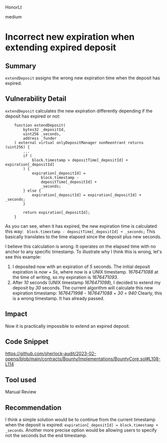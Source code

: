 HonorLt

medium

# Incorrect new expiration when extending expired deposit

## Summary
`extendDeposit` assigns the wrong new expiration time when the deposit has expired.

## Vulnerability Detail
`extendDeposit`  calculates the new expiration differently depending if the deposit has expired or not:
```solidity
    function extendDeposit(
        bytes32 _depositId,
        uint256 _seconds,
        address _funder
    ) external virtual onlyDepositManager nonReentrant returns (uint256) {
        ...
        if (
            block.timestamp > depositTime[_depositId] + expiration[_depositId]
        ) {
            expiration[_depositId] =
                block.timestamp -
                depositTime[_depositId] +
                _seconds;
        } else {
            expiration[_depositId] = expiration[_depositId] + _seconds;
        }

        return expiration[_depositId];
    }
```
As you can see, when it has expired, the new expiration time is calculated this way:
` block.timestamp - depositTime[_depositId] + _seconds;`
This basically translates to the time elapsed since the deposit plus new seconds.

I believe this calculation is wrong. It operates on the elapsed time with no anchor to any specific timestamp. To illustrate why I think this is wrong, let's see this example:
1) I deposited now with an expiration of _5_ seconds. The initial deposit expiration is _now + 5s_, where now is a UNIX timestamp. _1676471088_ at the time of writing, so my expiration is _1676471093_.
2) After _10_ seconds (UNIX timestamp _1676471098_), I decided to extend my deposit by _30_ seconds. The current algorithm will calculate this new expiration timestamp:
_1676471998_ - _1676471088_ + _30_ = _940_
Clearly, this is a wrong timestamp. It has already passed.

## Impact

Now it is practically impossible to extend an expired deposit.

## Code Snippet

https://github.com/sherlock-audit/2023-02-openq/blob/main/contracts/Bounty/Implementations/BountyCore.sol#L108-L114

## Tool used

Manual Review

## Recommendation
I think a simple solution would be to continue from the current timestamp when the deposit is expired: 
`expiration[_depositId] = block.timestamp + _seconds`.
Another more precise option would be allowing users to specify not the seconds but the end timestamp.
